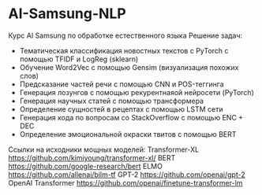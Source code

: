 # AI-Samsung-NLP

Курс AI Samsung по обработке естественного языка
Решение задач:
- Тематическая классификация новостных текстов с PyTorch с помощью TFIDF и LogReg (sklearn)
- Обучение Word2Vec с помощью Gensim (визуализация похожих слов)
- Предсказание частей речи с помощью CNN и POS-теггинга
- Генерация лозунгов с помощью рекурентнаяой нейросети (PyTorch)
- Генерация научных статей с помощью трансформера
- Определение сущностей в рецептах с помощью LSTM сети
- Генерация кода по вопросам со StackOverflow с помощью ENC + DEC
- Определение эмоциональной окраски твитов с помощью BERT


Ссылки на исходники мощных моделей:
Transformer-XL https://github.com/kimiyoung/transformer-xl/
BERT https://github.com/google-research/bert
ELMO https://github.com/allenai/bilm-tf
GPT-2 https://github.com/openai/gpt-2
OpenAI Transformer https://github.com/openai/finetune-transformer-lm
